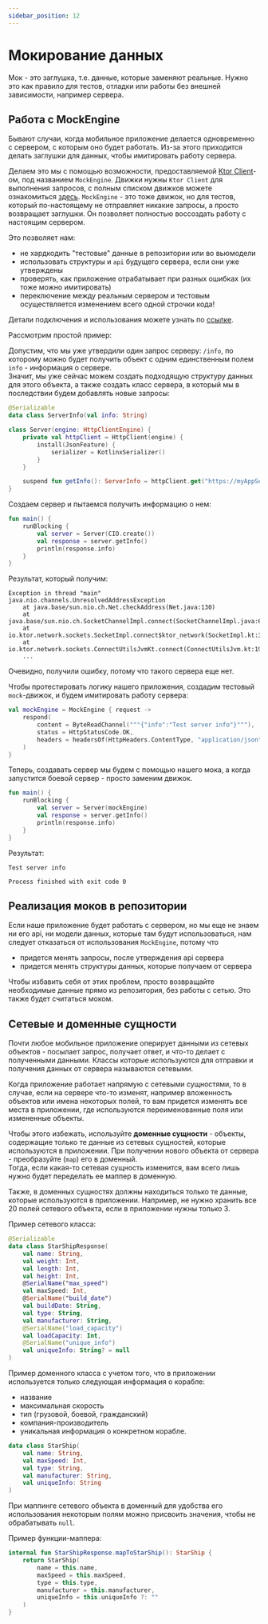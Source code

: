 ```yaml
---
sidebar_position: 12
---
```


# Мокирование данных

Мок - это заглушка, т.е. данные, которые заменяют реальные. Нужно это как правило для тестов, отладки или работы без внешней зависимости, например сервера. 

## Работа с MockEngine

Бывают случаи, когда мобильное приложение делается одновременно с сервером, с которым оно будет работать. Из-за этого приходится делать заглушки для данных, чтобы имитировать работу сервера.  

Делаем это мы с помощью возможности, предоставляемой [Ktor Client](https://ktor.io/docs/client.html)-ом, под названием `MockEngine`. Движки нужны `Ktor Client` для выполнения запросов, с полным списком движков можете ознакомиться [здесь](https://ktor.io/docs/http-client-engines.html). `MockEngine` - это тоже движок, но для тестов, который по-настоящему не отправляет никакие запросы, а просто возвращает заглушки. Он позволяет полностью воссоздать работу с настоящим сервером.  

Это позволяет нам:
- не хардкодить "тестовые" данные в репозитории или во вьюмодели 
- использовать структуры и `api` будущего сервера, если они уже утверждены 
- проверять, как приложение отрабатывает при разных ошибках (их тоже можно имитировать)
- переключение между реальным сервером и тестовым осуществляется изменением всего одной строчки кода!

Детали подключения и использования можете узнать по [ссылке](https://ktor.io/docs/http-client-testing.html).

Рассмотрим простой пример:

Допустим, что мы уже утвердили один запрос серверу: `/info`, по которому можно будет получить объект с одним единственным полем `info` - информация о сервере.    
Значит, мы уже сейчас можем создать подходящую структуру данных для этого объекта, а также создать класс сервера, в который мы в последствии будем добавлять новые запросы: 
```kotlin
@Serializable
data class ServerInfo(val info: String)

class Server(engine: HttpClientEngine) {
    private val httpClient = HttpClient(engine) {
        install(JsonFeature) {
            serializer = KotlinxSerializer()
        }
    }

    suspend fun getInfo(): ServerInfo = httpClient.get("https://myAppServer/?format=json")
}
```

Создаем сервер и пытаемся получить информацию о нем:
```kotlin
fun main() {
    runBlocking {
        val server = Server(CIO.create())
        val response = server.getInfo()
        println(response.info)
    }
}
```

Результат, который получим:
```text
Exception in thread "main" java.nio.channels.UnresolvedAddressException
	at java.base/sun.nio.ch.Net.checkAddress(Net.java:130)
	at java.base/sun.nio.ch.SocketChannelImpl.connect(SocketChannelImpl.java:675)
	at io.ktor.network.sockets.SocketImpl.connect$ktor_network(SocketImpl.kt:32)
	at io.ktor.network.sockets.ConnectUtilsJvmKt.connect(ConnectUtilsJvm.kt:19)
	...
```
Очевидно, получили ошибку, потому что такого сервера еще нет.

Чтобы протестировать логику нашего приложения, создадим тестовый `mock`-движок, и будем имитировать работу сервера:
```kotlin
val mockEngine = MockEngine { request ->
    respond(
        content = ByteReadChannel("""{"info":"Test server info"}"""),
        status = HttpStatusCode.OK,
        headers = headersOf(HttpHeaders.ContentType, "application/json")
    )
}
```
Теперь, создавать сервер мы будем с помощью нашего мока, а когда запустится боевой сервер - просто заменим движок. 
```kotlin
fun main() {
    runBlocking {
        val server = Server(mockEngine)
        val response = server.getInfo()
        println(response.info)
    }
}
```

Результат:
```text
Test server info

Process finished with exit code 0
```

## Реализация моков в репозитории

Если наше приложение будет работать с сервером, но мы еще не знаем ни его api, ни модели данных, которые там будут использоваться, нам следует отказаться от использования `MockEngine`, потому что 
- придется менять запросы, после утверждения api сервера
- придется менять структуры данных, которые получаем от сервера

Чтобы избавить себя от этих проблем, просто возвращайте необходимые данные прямо из репозитория, без работы с сетью. Это также будет считаться моком.

## Сетевые и доменные сущности

Почти любое мобильное приложение оперирует данными из сетевых объектов - посылает запрос, получает ответ, и что-то делает с полученными данными. Классы которые используются для отправки и получения данных от сервера называются сетевыми.  

Когда приложение работает напрямую с сетевыми сущностями, то в случае, если на сервере что-то изменят, например вложенность объектов или имена некоторых полей, то вам придется изменять все места в приложении, где используются переименованные поля или измененные объекты.

Чтобы этого избежать, используйте **доменные сущности** - объекты, содержащие только те данные из сетевых сущностей, которые используются в приложении. При получении нового объекта от сервера - преобразуйте (`map`) его в доменный.  
Тогда, если какая-то сетевая сущность изменится, вам всего лишь нужно будет переделать ее маппер в доменную.

Также, в доменных сущностях должны находиться только те данные, которые используются в приложении. Например, не нужно хранить все 20 полей сетевого объекта, если в приложении нужны только 3.

Пример сетевого класса:
```kotlin
@Serializable
data class StarShipResponse(
    val name: String,
    val weight: Int,
    val length: Int,
    val height: Int,
    @SerialName("max_speed")
    val maxSpeed: Int,
    @SerialName("build_date")
    val buildDate: String,
    val type: String,
    val manufacturer: String,
    @SerialName("load_capacity")
    val loadCapacity: Int,
    @SerialName("unique_info")
    val uniqueInfo: String? = null
)
```

Пример доменного класса с учетом того, что в приложении используется только следующая информация о корабле:
- название
- максимальная скорость
- тип (грузовой, боевой, гражданский)
- компания-производитель
- уникальная информация о конкретном корабле. 
```kotlin
data class StarShip(
    val name: String,
    val maxSpeed: Int,
    val type: String,
    val manufacturer: String,
    val uniqueInfo: String
)
```

При маппинге сетевого объекта в доменный для удобства его использования некоторым полям можно присвоить значения, чтобы не обрабатывать `null`.  

Пример функции-маппера:
```kotlin
internal fun StarShipResponse.mapToStarShip(): StarShip {
    return StarShip(
        name = this.name,
        maxSpeed = this.maxSpeed,
        type = this.type,
        manufacturer = this.manufacturer,
        uniqueInfo = this.uniqueInfo ?: ""
    )
}
```
